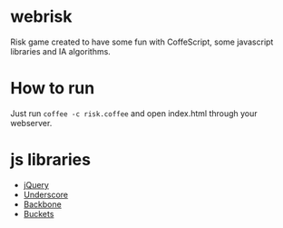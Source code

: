 webrisk
=======

Risk game created to have some fun with CoffeScript, some javascript libraries and IA algorithms.


How to run
==========

Just run `coffee -c risk.coffee` and open index.html through your webserver.


js libraries
============

- [jQuery](http://jquery.com/)
- [Underscore](http://underscorejs.org/)
- [Backbone](http://backbonejs.org/)
- [Buckets](https://github.com/mauriciosantos/buckets)
